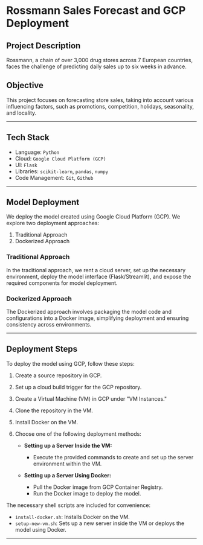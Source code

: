 # Rossmann Sales Forecast and GCP Deployment

## Project Description

Rossmann, a chain of over 3,000 drug stores across 7 European countries, faces the challenge of predicting daily sales up to six weeks in advance. 

## Objective
This project focuses on forecasting store sales, taking into account various influencing factors, such as promotions, competition, holidays, seasonality, and locality.

---

## Tech Stack

- Language: `Python`
- Cloud: `Google Cloud Platform (GCP)`
- UI: `Flask`
- Libraries: `scikit-learn`, `pandas`, `numpy`
- Code Management: `Git`, `Github`

---

## Model Deployment

We deploy the model created using Google Cloud Platform (GCP). We explore two deployment approaches:

1. Traditional Approach
2. Dockerized Approach

### Traditional Approach

In the traditional approach, we rent a cloud server, set up the necessary environment, deploy the model interface (Flask/Streamlit), and expose the required components for model deployment.

### Dockerized Approach

The Dockerized approach involves packaging the model code and configurations into a Docker image, simplifying deployment and ensuring consistency across environments.

---

## Deployment Steps

To deploy the model using GCP, follow these steps:

1. Create a source repository in GCP.
2. Set up a cloud build trigger for the GCP repository.
3. Create a Virtual Machine (VM) in GCP under "VM Instances."
4. Clone the repository in the VM.
5. Install Docker on the VM.
6. Choose one of the following deployment methods:
   
   - **Setting up a Server Inside the VM:**
     - Execute the provided commands to create and set up the server environment within the VM.
   
   - **Setting up a Server Using Docker:**
     - Pull the Docker image from GCP Container Registry.
     - Run the Docker image to deploy the model.

The necessary shell scripts are included for convenience:
- `install-docker.sh`: Installs Docker on the VM.
- `setup-new-vm.sh`: Sets up a new server inside the VM or deploys the model using Docker.

---

